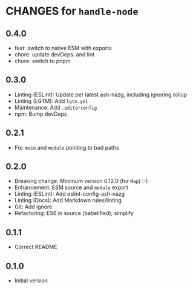 # CHANGES for `handle-node`

## 0.4.0

- feat: switch to native ESM with exports
- chore: update devDeps. and lint
- chore: switch to pnpm

## 0.3.0

- Linting (ESLint): Update per latest ash-nazg, including ignoring rollup
- Linting (LGTM): Add `lgtm.yml`
- Maintenance: Add `.editorconfig`
- npm: Bump devDeps

## 0.2.1

- Fix: `main` and `module` pointing to bad paths

## 0.2.0

- Breaking change: Minimum version 0.12.0 (for `Map`) :-)
- Enhancement: ESM source and `module` export
- Linting (ESLint): Add eslint-config-ash-nazg
- Linting (Docs): Add Markdown rules/linting
- Git: Add ignore
- Refactoring: ES6 in source (babelified); simplify

## 0.1.1

- Correct README

## 0.1.0

- Initial version
